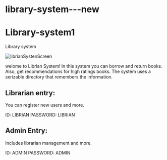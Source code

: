 # library-system---new

# Library-system1
Library system

![librianSystenScreen](https://user-images.githubusercontent.com/60628997/77321027-3c82be00-6d1a-11ea-8e70-6f0036b84aff.png)

welome to Librian System!
In this system you can borrow and return books. Also, get recommendations for high ratings books.
The system uses a serizable directory that remembers the information.
## Librarian entry:
You can register new users and more.

ID: LIBRIAN
PASSWORD: LIBRIAN

## Admin Entry:
Includes librarian management and more.

ID: ADMIN
PASSWORD: ADMIN
